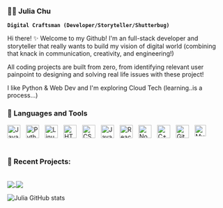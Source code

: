 ### 💃🏻 Julia Chu 

**`Digital Craftsman (Developer/Storyteller/Shutterbug)`**

Hi there! ✨ Welcome to my Github! 
I'm an full-stack developer and storyteller that really wants to build my vision of digital world (combining that knack in communication, creativity, and engineering!) 

All coding projects are built from zero, from identifying relevant user painpoint to designing and solving real life issues with these project! 

I like Python & Web Dev and I'm exploring Cloud Tech (learning..is a process...)



### 🧰 Languages and Tools

<img align="left" alt="Java" width="30px" style="padding-right:10px;" src="https://cdn.jsdelivr.net/gh/devicons/devicon/icons/java/java-original.svg"/>
<img align="left" alt="Python" width="30px" style="padding-right:10px;" src="https://cdn.jsdelivr.net/gh/devicons/devicon/icons/python/python-plain.svg" />
<img align="left" alt="Linux" width="30px" style="padding-right:10px;" src="https://cdn.jsdelivr.net/gh/devicons/devicon/icons/linux/linux-original.svg" />
<img align="left" alt="HTML" width="30px" style="padding-right:10px;" src="https://cdn.jsdelivr.net/gh/devicons/devicon/icons/html5/html5-plain.svg" />
<img align="left" alt="CSS" width="30px" style="padding-right:10px;" src="https://cdn.jsdelivr.net/gh/devicons/devicon/icons/css3/css3-plain.svg" />
<img align="left" alt="JavaScript" width="30px" style="padding-right:10px;" src="https://cdn.jsdelivr.net/gh/devicons/devicon/icons/javascript/javascript-plain.svg" />
<img align="left" alt="React" width="30px" style="padding-right:10px;" src="https://cdn.jsdelivr.net/gh/devicons/devicon/icons/react/react-original.svg" />
<img align="left" alt="NodeJS" width="30px" style="padding-right:10px;" src="https://cdn.jsdelivr.net/gh/devicons/devicon/icons/nodejs/nodejs-original.svg" />
<img align="left" alt="C++" width="30px" style="padding-right:10px;" src="https://cdn.jsdelivr.net/gh/devicons/devicon/icons/cplusplus/cplusplus-line.svg" />
<img align="left" alt="GitHub" width="30px" style="padding-right:10px;" src="https://cdn.jsdelivr.net/gh/devicons/devicon/icons/github/github-original.svg" />
<img align="left" alt="MySQL" width="26px" src="https://cdn.jsdelivr.net/gh/devicons/devicon/icons/mysql/mysql-original.svg" style="padding-right:10px;" />

<br>
<br>
<br>

### 🦄 Recent Projects:

<a href="https://github.com/Juliaaaachu/market"></br>
  <img align="center" src="https://github-readme-stats.vercel.app/api/pin/?username=Juliaaaachu&repo=market&theme=onedark" />
</a>
<a href="https://github.com/Juliaaaachu/Doodle-Bounce">
  <img align="center" src="https://github-readme-stats.vercel.app/api/pin/?username=Juliaaaachu&repo=Doodle-Bounce&theme=onedark" />
</a>
<br>
<!-- <a href="https://github.com/Juliaaaachu/raiso-projects-committee">
  <img align="center" src="https://github-readme-stats.vercel.app/api/pin/?username=Juliaaaachu&repo=raiso-projects-committee&theme=onedark" />
</a> -->


![Julia GitHub stats](https://github-readme-stats.vercel.app/api?username=Juliaaaachu&show_icons=true&theme=radical)




